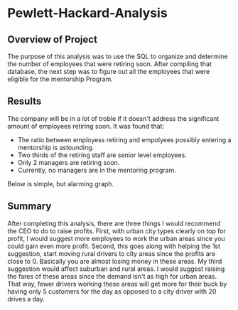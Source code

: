 # Pewlett-Hackard-Analysis

## Overview of Project

The purpose of this analysis was to use the SQL to organize and determine the number of employees that were retiring soon. 
After compiling that database, the next step was to figure out all the employees that were eligible for the mentorship Program.    

## Results

The company will be in a lot of troble if it doesn't address the significant amount of employees retiring soon. It was found that:
- The ratio between employess retiring and empolyees possibly entering a mentorship is astounding.
- Two thirds of the retiring staff are senior level employees.
- Only 2 managers are retiring soon. 
- Currently, no managers are in the mentoring program.

Below is simple, but alarming graph. 



## Summary
       
After completing this analysis, there are three things I would recommend the CEO to do to raise profits. First, with urban city types clearly on top for profit,
I would suggest more employees to work the urban areas since you could gain even more profit. Second, this goes along with helping the 1st suggestion,
start moving rural drivers to city areas since the profits are close to 0. Basically you are almost losing money in these areas. My third suggestion would affect suburban and rural areas. I would suggest raising the fares of these areas since the demand isn't as high for urban areas. That way, fewer drivers working these areas will get more for their buck by having only 5 customers for the day as opposed to a city driver with 20 drives a day.
